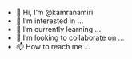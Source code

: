 - 👋 Hi, I’m @kamranamiri
- 👀 I’m interested in ...
- 🌱 I’m currently learning ...
- 💞️ I’m looking to collaborate on ...
- 📫 How to reach me ...

<!---
kamranamiri/kamranamiri is a ✨ special ✨ repository because its `README.md` (this file) appears on your GitHub profile.
You can click the Preview link to take a look at your changes.
--->
